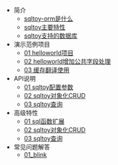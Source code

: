 * 简介
    * [sqltoy-orm是什么](introduction/introduction.md)
    * [sqltoy主要特性](introduction/feature.md)
	* [sqltoy支持的数据库](introduction/db_list.md)
* 演示范例项目
    * [01 helloworld项目](quickstart/helloworld.md)
    * [02 helloworld增加公共字段处理](quickstart/helloworld_improve.md)
    * [03 缓存翻译使用](quickstart/03_easyio_led.md)  
* API说明
    * [01 sqltoy配置参数](quickstart/helloworld.md)
    * [02 sqltoy对象化CRUD](quickstart/helloworld_improve.md)
    * [03 sqltoy查询](quickstart/03_easyio_led.md)
* 高级特性
    * [01 sql函数扩展](quickstart/helloworld.md)
    * [02 sqltoy对象化CRUD](quickstart/helloworld_improve.md)
    * [03 sqltoy查询](quickstart/03_easyio_led.md)
* 常见问题解答
    * [01_blink](advance/01_blink.md)